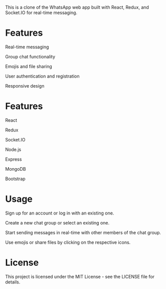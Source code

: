 This is a clone of the WhatsApp web app built with React, Redux, and Socket.IO for real-time messaging.

# Features
Real-time messaging

Group chat functionality

Emojis and file sharing

User authentication and registration

Responsive design

# Features
React

Redux

Socket.IO

Node.js

Express

MongoDB

Bootstrap


# Usage
Sign up for an account or log in with an existing one.

Create a new chat group or select an existing one.

Start sending messages in real-time with other members of the chat group.

Use emojis or share files by clicking on the respective icons.


# License
This project is licensed under the MIT License - see the LICENSE file for details.



